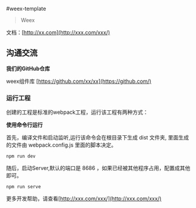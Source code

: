 #weex-template

> Weex

文档：[http://xx.com](http://xxx.com/xxx/)

## 沟通交流

**我们的GitHub仓库**

weex组件库 [https://github.com/xx/xx](https://github.com/)

### 运行工程

创建的工程是标准的webpack工程，运行该工程有两种方式：

**使用命令行运行**

首先，编译文件和启动监听,运行该命令会在根目录下生成 dist 文件夹, 里面生成的文件由 webpack.config.js 里面的脚本决定。

```
npm run dev 
```

随后，启动Server,默认的端口是 8686 ，如果已经被其他程序占用，配置成其他即可。

```
npm run serve 
```

更多开发帮助，请查看[http://xxx.com/xxx/](http://xxx.com/xxx/)